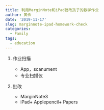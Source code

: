 ```yaml
---
title: 利用MarginNote和iPad批改孩子的数学作业
author: 黄俭
date: '2019-11-17'
slug: marginnote-ipad-homework-check
categories:
  - Family
tags:
  - education
---
```

1. 作业扫描
    - App，scanument
    - 专业扫描仪

2. 批改
    - MarginNote3
    - iPad+ Applepencil+ Papers